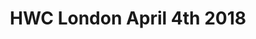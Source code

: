 ---
title: HWC London April 4th 2018
start: 2018-04-04T19:00:00+00:00
end: 2018-04-04T20:30:00+00:00
venue: thehub-bricklane
eventbrite: 44086321374
photo:
requirements: "<p>Join us anytime from 18:30 onwards at Proven Dough cafe below Hub by Premier Inn hotel in Brick Lane. The main event starts at 19:00. No need to check-in at the venue just look out for <a href='https://calumryan.com'>Calum Ryan</a>, the organiser, usually sitting towards the back of the cafe wearing an IndieWeb t-shirt and stickered laptop.</p><p>There are a few different ways you can register for Homebrew Website Club London:</p>"
description: "Demos of personal websites and the opportunity to create, update or experiment on your personal website"
---